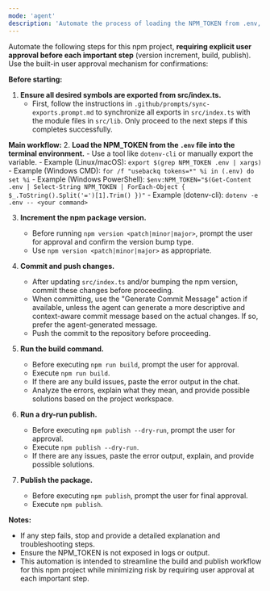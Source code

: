 ```yaml
---
mode: 'agent'
description: 'Automate the process of loading the NPM_TOKEN from .env, incrementing the npm package version, building, and publishing the npm project. If any build or publish issues occur, paste the errors, explain them, and provide possible solutions. Require user approval before important steps.'
---
```


Automate the following steps for this npm project, **requiring explicit user approval before each important step** (version increment, build, publish). Use the built-in user approval mechanism for confirmations:

**Before starting:**

1. **Ensure all desired symbols are exported from src/index.ts.**
    - First, follow the instructions in `.github/prompts/sync-exports.prompt.md` to synchronize all exports in `src/index.ts` with the module files in `src/lib`. Only proceed to the next steps if this completes successfully.

**Main workflow:** 2. **Load the NPM_TOKEN from the `.env` file into the terminal environment.** - Use a tool like `dotenv-cli` or manually export the variable. - Example (Linux/macOS): `export $(grep NPM_TOKEN .env | xargs)` - Example (Windows CMD): `for /f "usebackq tokens=*" %i in (.env) do set %i` - Example (Windows PowerShell): `$env:NPM_TOKEN="$(Get-Content .env | Select-String NPM_TOKEN | ForEach-Object { $_.ToString().Split('=')[1].Trim() })"` - Example (dotenv-cli): `dotenv -e .env -- <your command>`

3. **Increment the npm package version.**
    - Before running `npm version <patch|minor|major>`, prompt the user for approval and confirm the version bump type.
    - Use `npm version <patch|minor|major>` as appropriate.

4. **Commit and push changes.**
    - After updating `src/index.ts` and/or bumping the npm version, commit these changes before proceeding.
    - When committing, use the "Generate Commit Message" action if available, unless the agent can generate a more descriptive and context-aware commit message based on the actual changes. If so, prefer the agent-generated message.
    - Push the commit to the repository before proceeding.

5. **Run the build command.**
    - Before executing `npm run build`, prompt the user for approval.
    - Execute `npm run build`.
    - If there are any build issues, paste the error output in the chat.
    - Analyze the errors, explain what they mean, and provide possible solutions based on the project workspace.

6. **Run a dry-run publish.**
    - Before executing `npm publish --dry-run`, prompt the user for approval.
    - Execute `npm publish --dry-run`.
    - If there are any issues, paste the error output, explain, and provide possible solutions.

7. **Publish the package.**
    - Before executing `npm publish`, prompt the user for final approval.
    - Execute `npm publish`.

**Notes:**

- If any step fails, stop and provide a detailed explanation and troubleshooting steps.
- Ensure the NPM_TOKEN is not exposed in logs or output.
- This automation is intended to streamline the build and publish workflow for this npm project while minimizing risk by requiring user approval at each important step.
